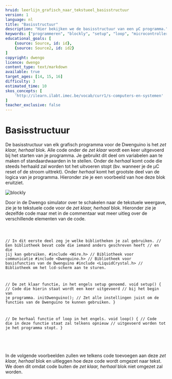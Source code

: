```yaml
---
hruid: leerlijn_grafisch_naar_tekstueel_basisstructuur
version: 1
language: nl
title: "Basisstructuur"
description: "Hier bekijken we de basisstructuur van een µC programma."
keywords: ["programmeren", "blockly", "setup", "loop", "microcontroller", "µC", "arduino", "dwenguino"]
educational_goals: [
    {source: Source, id: id}, 
    {source: Source2, id: id2}
]
copyright: dwengo
licence: dwengo
content_type: text/markdown
available: true
target_ages: [14, 15, 16]
difficulty: 3
estimated_time: 10
skos_concepts: [
    'http://ilearn.ilabt.imec.be/vocab/curr1/s-computers-en-systemen'
]
teacher_exclusive: false
---
```


# Basisstructuur

De basisstructuur van elk grafisch programma voor de Dwenguino is het *zet klaar, herhaal* blok. Alle code onder de *zet klaar* wordt een keer uitgevoerd bij het starten van je programma. Je gebruikt dit deel om variabelen aan te maken of standaardwaarden in te stellen. Onder de *herhaal* komt code die steeds herhaald zal worden tot het uitvoeren stopt (bv. wanneer je de µC reset of de stroom uittrekt). Onder *herhaal* komt het grootste deel van de logica van je programma. Hieronder zie je een voorbeeld van hoe deze blok eruitziet.

![blockly](@learning-object/leerlijn_grafisch_naar_tekstueel_basisstructuur_blocks/nl/1)

Door in de Dwengo simulator over te schakelen naar de tekstuele weergave, zie je te tekstuele code voor de *zet klaar, herhaal* blok. Hieronder zie je dezelfde code maar met in de commentaar wat meer uitleg over de verschillende elementen van de code.

<div class="dwengo-content dwengo-code-simulator">
    <pre>
<code class="language-cpp" data-filename="filename.cpp">

// In dit eerste deel zeg je welke bibliotheken je zal gebruiken.
// Een bibliotheek bevat code die iemand anders geschreven heeft
// en die jij kan gebruiken. 
#include <Wire.h>           // Bibliotheek voor communicatie
#include <Dwenguino.h>      // Bibliotheek voor basisfuncties van de Dwenguino
#include <LiquidCrystal.h>  // Bibliotheek om het lcd-scherm aan te sturen.

// De zet klaar functie, in het engels setup genoemd.
void setup()
{
    // Code die hierin staat wordt een keer uitgevoerd
    // bij het begin van je programma.
    initDwenguino(); // Zet alle instellingen juist om de functies van de Dwenguino te kunnen gebruiken.
}

// De herhaal functie of loop in het engels.
void loop()
{
    // Code die in deze functie staat zal telkens opnieuw
    // uitgevoerd worden tot je het programma stopt.
}

</code>
    </pre>
</div>

In de volgende voorbeelden zullen we telkens code toevoegen aan deze *zet klaar, herhaal* blok en uitleggen hoe deze code wordt omgezet naar tekst. We doen dit omdat code buiten de *zet klaar, herhaal* blok niet omgezet zal worden.
